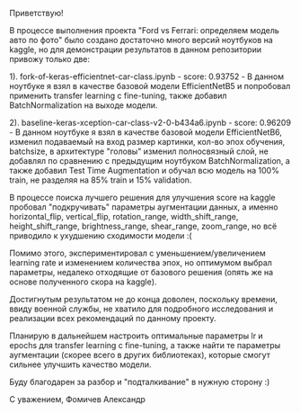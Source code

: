 Приветствую! 

В процессе выполнения проекта "Ford vs Ferrari: определяем модель авто по фото" было создано достаточно много версий ноутбуков на kaggle, но для 
демонстрации результатов в данном репозитории привожу только две:

  1). fork-of-keras-efficientnet-car-class.ipynb - score: 0.93752 - В данном ноутбуке я взял в качестве базовой модели EfficientNetB5 и попробовал применить 
transfer learning с fine-tuning, также добавил BatchNormalization на выходе модели.

  2). baseline-keras-xception-car-class-v2-0-b434a6.ipynb - score: 0.96209 - В данном ноутбуке я взял в качестве базовой модели EfficientNetB6, изменил подаваемый на вход размер картинки, кол-во эпох обучения, batchsize, в архитектуре "головы" изменил полносвязный слой, не добавлял по сравнению с предыдущим ноутбуком BatchNormalization, а также добавил Test Time Augmentation и обучал всю модель на 100% train, не разделяя на 85% train и 15% validation.
  
  В процессе поиска лучшего решения для улучшения score на kaggle пробовал "подкручивать" параметры аугментации данных, а именно horizontal_flip, vertical_flip, rotation_range, width_shift_range, height_shift_range, brightness_range, shear_range, zoom_range, но всё приводило к ухудшению сходимости модели :(
  
  Помимо этого, экспериментировал с уменьшением/увеличением learning rate и изменением количества эпох, но оптимумом выбрал параметры, недалеко отходящие от базового решения (опять же на основе полученного скора на kaggle). 
  
  Достигнутым результатом не до конца доволен, поскольку времени, ввиду военной службы, не хватило для подробного исследования и реализации всех рекомендаций по данному проекту.
  
  Планирую в дальнейшем настроить оптимальные параметры lr и epochs для transfer learning с fine-tuning, а также найти те параметры аугментации (скорее всего в других библиотеках), которые смогут сильнее улучшить качество модели.
  
  Буду благодарен за разбор и "подталкивание" в нужную сторону :)
  
С уважением, 
Фомичев Александр

